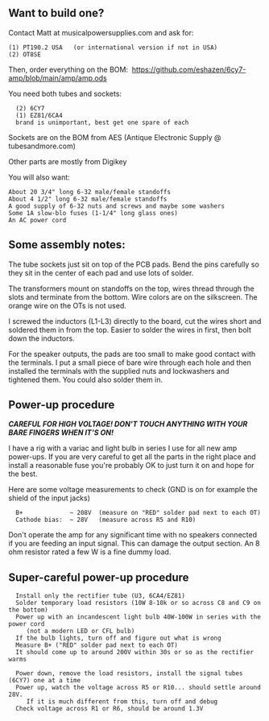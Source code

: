 ## Want to build one?

Contact Matt at musicalpowersupplies.com and ask for:

```
(1) PT190.2 USA   (or international version if not in USA)
(2) OT8SE
```
Then, order everything on the BOM:  https://github.com/eshazen/6cy7-amp/blob/main/amp/amp.ods

You need both tubes and sockets:

```
  (2) 6CY7 
  (1) EZ81/6CA4
  brand is unimportant, best get one spare of each
```

Sockets are on the BOM from AES (Antique Electronic Supply @ tubesandmore.com)

Other parts are mostly from Digikey

You will also want:

```
About 20 3/4" long 6-32 male/female standoffs
About 4 1/2" long 6-32 male/female standoffs
A good supply of 6-32 nuts and screws and maybe some washers
Some 1A slow-blo fuses (1-1/4" long glass ones)
An AC power cord
```

## Some assembly notes:

The tube sockets just sit on top of the PCB pads.  Bend the pins carefully so they sit in the center of each pad and use lots of solder.

The transformers mount on standoffs on the top, wires thread through the slots and terminate from the bottom.  Wire colors are on the silkscreen.  The orange wire on the OTs is not used.

I screwed the inductors (L1-L3) directly to the board, cut the wires short and soldered them in from the top.  Easier to solder the wires in first, then bolt down the inductors.

For the speaker outputs, the pads are too small to make good contact with the terminals.  I put a small piece of bare wire through each hole and then installed the terminals with the supplied nuts and lockwashers and tightened them.  You could also solder them in.

## Power-up procedure

***CAREFUL FOR HIGH VOLTAGE!  DON'T TOUCH ANYTHING WITH YOUR BARE FINGERS WHEN IT'S ON!***

I have a rig with a variac and light bulb in series I use for all new amp power-ups.  If you are very careful to get all the parts in the right place and install a reasonable fuse you're probably OK to just turn it on and hope for the best.  

Here are some voltage measurements to check (GND is on for example the shield of the input jacks)

```
  B+             ~ 208V  (measure on "RED" solder pad next to each OT)
  Cathode bias:  ~ 28V   (measure across R5 and R10)
```

Don't operate the amp for any significant time with no speakers connected if you are feeding an input signal.  This can damage the output section.  An 8 ohm resistor rated a few W is a fine dummy load.

## Super-careful power-up procedure

```
  Install only the rectifier tube (U3, 6CA4/EZ81) 
  Solder temporary load resistors (10W 8-10k or so across C8 and C9 on the bottom)
  Power up with an incandescent light bulb 40W-100W in series with the power cord
     (not a modern LED or CFL bulb)
  If the bulb lights, turn off and figure out what is wrong
  Measure B+ ("RED" solder pad next to each OT)
  It should come up to around 200V within 30s or so as the rectifier warms
  
  Power down, remove the load resistors, install the signal tubes (6CY7) one at a time
  Power up, watch the voltage across R5 or R10... should settle around 28V.
     If it is much different from this, turn off and debug
  Check voltage across R1 or R6, should be around 1.3V
  
 
